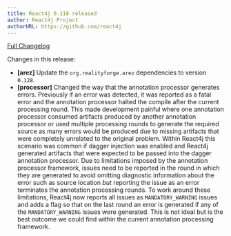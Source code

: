 ```yaml
---
title: React4j 0.118 released
author: React4j Project
authorURL: https://github.com/react4j
---
```


[Full Changelog](https://github.com/react4j/react4j/compare/v0.117...v0.118)

Changes in this release:

* **\[arez\]** Update the `org.realityforge.arez` dependencies to version `0.128`.
* **\[processor\]** Changed the way that the annotation processor generates errors. Previously if an error was
  detected, it was reported as a fatal error and the annotation processor halted the compile after the current
  processing round. This made development painful where one annotation processor consumed artifacts produced by
  another annotation processor or used multiple processing rounds to generate the required source as many errors
  would be produced due to missing artifacts that were completely unrelated to the original problem. Within React4j
  this scenario was common if dagger injection was enabled and React4j generated artifacts that were expected to be
  passed into the dagger annotation processor. Due to limitations imposed by the annotation processor framework,
  issues need to be reported in the round in which they are generated to avoid omitting diagnostic information
  about the error such as source location *but* reporting the issue as an error terminates the annotation
  processing rounds. To work around these limitations, React4j now reports all issues as `MANDATORY_WARNING` issues
  and adds a flag so that on the last round an error is generated if any of the `MANDATORY_WARNING` issues were
  generated. This is not ideal but is the best outcome we could find within the current annotation processing
  framework.
